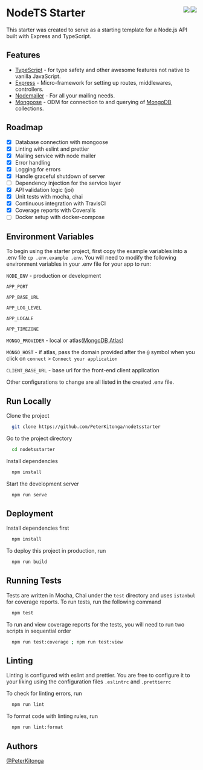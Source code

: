 # NodeTS Starter <a href="https://coveralls.io/github/PeterKitonga/nodetsstarter?branch=master"><img align="right" src="https://coveralls.io/repos/github/PeterKitonga/nodetsstarter/badge.svg?branch=master"></a><a href="https://travis-ci.com/PeterKitonga/nodetsstarter"><img align="right" src="https://travis-ci.com/PeterKitonga/nodetsstarter.svg?branch=master"></a>

This starter was created to serve as a starting template for a Node.js API built with Express and TypeScript.

## Features

- [TypeScript](https://www.typescriptlang.org/) - for type safety and other awesome features not native to vanilla JavaScript.
- [Express](https://expressjs.com/) - Micro-framework for setting up routes, middlewares, controllers.
- [Nodemailer](https://nodemailer.com/) - For all your mailing needs.
- [Mongoose](https://mongoosejs.com/) - ODM for connection to and querying of [MongoDB](https://www.mongodb.com/) collections.

## Roadmap

- [x] Database connection with mongoose
- [x] Linting with eslint and prettier
- [x] Mailing service with node mailer
- [x] Error handling
- [x] Logging for errors
- [x] Handle graceful shutdown of server
- [ ] Dependency injection for the service layer
- [x] API validation logic (joi)
- [x] Unit tests with mocha, chai
- [x] Continuous integration with TravisCI
- [x] Coverage reports with Coveralls
- [ ] Docker setup with docker-compose

## Environment Variables

To begin using the starter project, first copy the example variables into a .env file `cp .env.example .env`. You will need to modify the following environment variables in your .env file for your app to run:

`NODE_ENV` - production or development

`APP_PORT`

`APP_BASE_URL`

`APP_LOG_LEVEL`

`APP_LOCALE`

`APP_TIMEZONE`

`MONGO_PROVIDER` - local or atlas([MongoDB Atlas](https://www.mongodb.com/cloud/atlas))

`MONGO_HOST` - if atlas, pass the domain provided after the `@` symbol when you click on `connect` > `Connect your application`

`CLIENT_BASE_URL` - base url for the front-end client application

Other configurations to change are all listed in the created .env file.

## Run Locally

Clone the project

```bash
  git clone https://github.com/PeterKitonga/nodetsstarter
```

Go to the project directory

```bash
  cd nodetsstarter
```

Install dependencies

```bash
  npm install
```

Start the development server

```bash
  npm run serve
```

## Deployment

Install dependencies first

```bash
  npm install
```

To deploy this project in production, run

```bash
  npm run build
```

## Running Tests

Tests are written in Mocha, Chai under the `test` directory and uses `istanbul` for coverage reports. To run tests, run the following command

```bash
  npm test
```

To run and view coverage reports for the tests, you will need to run two scripts in sequential order

```bash
  npm run test:coverage ; npm run test:view
```

## Linting

Linting is configured with eslint and prettier. You are free to configure it to your liking using the configuration files `.eslintrc` and `.prettierrc`

To check for linting errors, run

```bash
  npm run lint
```

To format code with linting rules, run

```bash
  npm run lint:format
```

## Authors

[@PeterKitonga](https://www.github.com/PeterKitonga)
